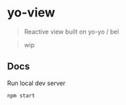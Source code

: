 # yo-view

> Reactive view built on yo-yo / bel

> wip

## Docs

Run local dev server

    npm start
